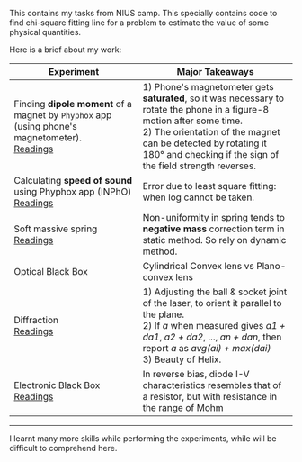 This contains my tasks from NIUS camp. This specially contains code to find chi-square fitting line for a problem to estimate the value of some physical quantities.

Here is a brief about my work:

| Experiment | Major Takeaways |
| ---------- | --------------- |
| Finding **dipole moment** of a magnet by `Phyphox` app (using phone's magnetometer).<br>[Readings](mdipole.ipynb) | 1) Phone's magnetometer gets **saturated**, so it was necessary to rotate the phone in a figure-8 motion after some time.<br>2) The orientation of the magnet can be detected by rotating it 180° and checking if the sign of the field strength reverses. |
| Calculating **speed of sound** using Phyphox app (INPhO) <br>[Readings](vsound.ipynb) | Error due to least square fitting: when log cannot be taken. |
| Soft massive spring <br>[Readings](mass_spring.ipynb) | Non-uniformity in spring tends to **negative mass** correction term in static method. So rely on dynamic method. |
| Optical Black Box | Cylindrical Convex lens vs Plano-convex lens |
| Diffraction <br>[Readings](diffraction.ipynb) | 1) Adjusting the ball & socket joint of the laser, to orient it parallel to the plane. <br>2) If *a* when measured gives *a1 + da1*, *a2 + da2*, ..., *an + dan*, then report *a* as *avg(ai) + max(dai)* <br>3) Beauty of Helix. |
| Electronic Black Box <br>[Readings](ebb.ipynb) | In reverse bias, diode I-V characteristics resembles that of a resistor, but with resistance in the range of Mohm |

---------
I learnt many more skills while performing the experiments, while will be difficult to comprehend here.
